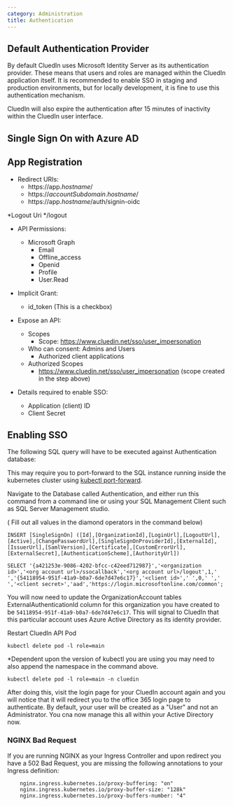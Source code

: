 ```yaml
---
category: Administration
title: Authentication
--- 
```


## Default Authentication Provider

By default CluedIn uses Microsoft Identity Server as its authentication provider. These means that users and roles are managed within the CluedIn application itself. It is recommended to enable SSO in staging and production environments, but for locally development, it is fine to use this authentication mechanism. 

CluedIn will also expire the authentication after 15 minutes of inactivity within the CluedIn user interface. 

## Single Sign On with Azure AD

## App Registration
* Redirect URIs:
  * https://app._hostname_/
  * https://_accountSubdomain_._hostname_/
  * https://app._hostname_/auth/signin-oidc

*Logout Uri
  *<org account url>/logout


* API Permissions:
  * Microsoft Graph
    * Email
    * Offline_access
    * Openid
    * Profile
    * User.Read
 
* Implicit Grant:
  * id_token (This is a checkbox)

* Expose an API:
  * Scopes
    * Scope: https://www.cluedin.net/sso/user_impersonation
  * Who can consent: Admins and Users
    * Authorized client applications
  * Authorized Scopes
    * https://www.cluedin.net/sso/user_impersonation (scope created in the step above)
 
* Details required to enable SSO:
  * Application (client) ID
  * Client Secret

## Enabling SSO
The following SQL query will have to be executed against Authentication database:

This may require you to port-forward to the SQL instance running inside the kubernetes cluster using [kubectl port-forward](https://kubernetes.io/docs/tasks/access-application-cluster/port-forward-access-application-cluster/). 

Navigate to the Database called Authentication, and either run this command from a command line or using your SQL Management Client such as SQL Server Management studio.

( Fill out all values in the diamond operators in the command below)
```
INSERT [SingleSignOn] ([Id],[OrganizationId],[LoginUrl],[LogoutUrl],[Active],[ChangePasswordUrl],[SingleSignOnProviderId],[ExternalId],[IssuerUrl],[SamlVersion],[Certificate],[CustomErrorUrl],[ExternalSecret],[AuthenticationScheme],[AuthorityUrl])

SELECT '{a421253e-9086-4202-bfcc-c42eed712987}','<organization id>','<org account url>/ssocallback','<org account url>/logout',1,' ','{54118954-951f-41a9-b0a7-6de7d47e6c17}','<client id>',' ',0,' ',' ','<client secret>','aad','https://login.microsoftonline.com/common';
```

You will now need to update the OrganizationAccount tables ExternalAuthenticationId column for this organization you have created to be  `54118954-951f-41a9-b0a7-6de7d47e6c17`. This will signal to CluedIn that this particular account uses Azure Active Directory as its identity provider.

Restart CluedIn API Pod
```
kubectl delete pod -l role=main
```

*Dependent upon the version of kubectl you are using you may need to also append the namespace in the command above.

```
kubectl delete pod -l role=main -n cluedin
```

After doing this, visit the login page for your CluedIn account again and you will notice that it will redirect you to the office 365 login page to authenticate. By default, your user will be created as a "User" and not an Administrator. You cna now manage this all within your Active Directory now.

### NGINX Bad Request
If you are running NGINX as your Ingress Controller and upon redirect you have a 502 Bad Request, you are missing the following annotations to your Ingress definition:

```
    nginx.ingress.kubernetes.io/proxy-buffering: "on"
    nginx.ingress.kubernetes.io/proxy-buffer-size: "128k"
    nginx.ingress.kubernetes.io/proxy-buffers-number: "4"
```